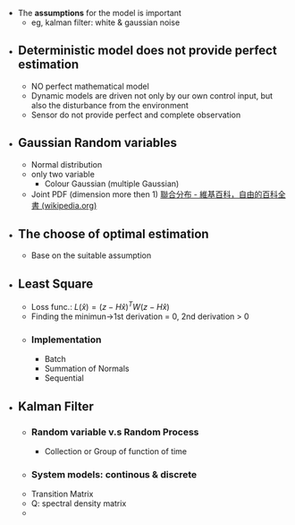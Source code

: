 - The **assumptions** for the model is important
	- eg, kalman filter: white & gaussian noise
- ## Deterministic model does not provide perfect estimation
	- NO perfect mathematical model
	- Dynamic models are driven not only by our own control input, but also the disturbance from the environment
	- Sensor do not provide perfect and complete observation
- ## Gaussian Random variables
	- Normal distribution
	- only two variable
		- Colour Gaussian (multiple Gaussian)
	- Joint PDF (dimension more then 1) [聯合分布 - 維基百科，自由的百科全書 (wikipedia.org)](https://zh.wikipedia.org/zh-tw/%E8%81%94%E5%90%88%E5%88%86%E5%B8%83)
- ## The choose of optimal estimation
	- Base on the suitable assumption
- ## Least Square
	- Loss func.: $L(\hat{x})=(z-H \hat{x})^T W (z-H \hat{x})$
	- Finding the minimun->1st derivation = 0, 2nd derivation > 0
	- ### Implementation
		- Batch
		- Summation of Normals
		- Sequential
- ## Kalman Filter
	- ### Random variable v.s Random Process
		- Collection or Group of function of time
	- ### System models: continous & discrete
	- Transition Matrix
	- Q: spectral density matrix
	-